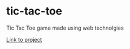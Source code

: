 # tic-tac-toe
Tic Tac Toe game made using web technolgies

[Link to project](https://durgeshbg.github.io/tic-tac-toe/)
